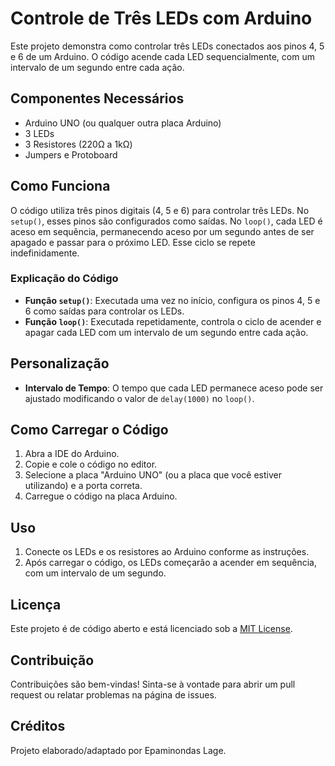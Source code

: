 # Controle de Três LEDs com Arduino

Este projeto demonstra como controlar três LEDs conectados aos pinos 4, 5 e 6 de um Arduino. O código acende cada LED sequencialmente, com um intervalo de um segundo entre cada ação.

## Componentes Necessários

- Arduino UNO (ou qualquer outra placa Arduino)
- 3 LEDs
- 3 Resistores (220Ω a 1kΩ)
- Jumpers e Protoboard

## Como Funciona

O código utiliza três pinos digitais (4, 5 e 6) para controlar três LEDs. No `setup()`, esses pinos são configurados como saídas. No `loop()`, cada LED é aceso em sequência, permanecendo aceso por um segundo antes de ser apagado e passar para o próximo LED. Esse ciclo se repete indefinidamente.

### Explicação do Código

- **Função `setup()`**: Executada uma vez no início, configura os pinos 4, 5 e 6 como saídas para controlar os LEDs.
- **Função `loop()`**: Executada repetidamente, controla o ciclo de acender e apagar cada LED com um intervalo de um segundo entre cada ação.

## Personalização

- **Intervalo de Tempo**: O tempo que cada LED permanece aceso pode ser ajustado modificando o valor de `delay(1000)` no `loop()`.

## Como Carregar o Código

1. Abra a IDE do Arduino.
2. Copie e cole o código no editor.
3. Selecione a placa "Arduino UNO" (ou a placa que você estiver utilizando) e a porta correta.
4. Carregue o código na placa Arduino.

## Uso

1. Conecte os LEDs e os resistores ao Arduino conforme as instruções.
2. Após carregar o código, os LEDs começarão a acender em sequência, com um intervalo de um segundo.

## Licença

Este projeto é de código aberto e está licenciado sob a [MIT License](LICENSE).

## Contribuição

Contribuições são bem-vindas! Sinta-se à vontade para abrir um pull request ou relatar problemas na página de issues.

## Créditos

Projeto elaborado/adaptado por Epaminondas Lage.
